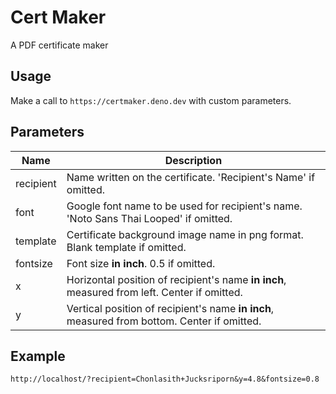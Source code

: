 # Cert Maker

A PDF certificate maker

## Usage

Make a call to `https://certmaker.deno.dev` with custom parameters.

## Parameters

| Name | Description |
| --- | --- |
| recipient | Name written on the certificate. 'Recipient's Name' if omitted. |
| font | Google font name to be used for recipient's name. 'Noto Sans Thai Looped' if omitted. |
| template | Certificate background image name in png format. Blank template if omitted. |
| fontsize | Font size **in inch**. 0.5 if omitted. |
| x | Horizontal position of recipient's name **in inch**, measured from left. Center if omitted. |
| y | Vertical position of recipient's name **in inch**, measured from bottom. Center if omitted. |

## Example

```
http://localhost/?recipient=Chonlasith+Jucksriporn&y=4.8&fontsize=0.8
```